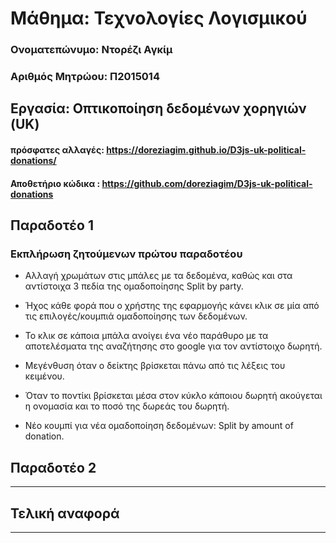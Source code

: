 
# Μάθημα: Τεχνολογίες Λογισμικού

### Ονοματεπώνυμο: Ντορέζι Αγκίμ
### Αριθμός Μητρώου: Π2015014

## Εργασία: Οπτικοποίηση δεδομένων χορηγιών (UK)

#### πρόσφατες αλλαγές: https://doreziagim.github.io/D3js-uk-political-donations/
#### Αποθετήριο κώδικα : https://github.com/doreziagim/D3js-uk-political-donations

## Παραδοτέο 1

### Εκπλήρωση ζητούμενων πρώτου παραδοτέου

* Αλλαγή χρωμάτων στις μπάλες με τα δεδομένα, καθώς και στα αντίστοιχα 3 πεδία της ομαδοποίησης Split by party.



* Ήχος κάθε φορά που ο χρήστης της εφαρμογής κάνει κλικ σε μία από τις επιλογές/κουμπιά ομαδοποίησης των δεδομένων.



* Το κλικ σε κάποια μπάλα ανοίγει ένα νέο παράθυρο με τα αποτελέσματα της αναζήτησης στο google για τον αντίστοιχο δωρητή.



* Μεγένθυση όταν ο δείκτης βρίσκεται πάνω από τις λέξεις του κειμένου.



* Όταν το ποντίκι βρίσκεται μέσα στον κύκλο κάποιου δωρητή ακούγεται η ονομασία και το ποσό της δωρεάς του δωρητή.



* Νέο κουμπί για νέα ομαδοποίηση δεδομένων: Split by amount of donation.



## Παραδοτέο 2
----

## Τελική αναφορά
----
